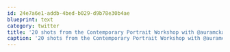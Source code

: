 ```yaml
---
id: 24e7a6e1-addb-4bed-b029-d9b78e30b4ae
blueprint: text
category: twitter
title: '20 shots from the Contemporary Portrait Workshop with @auramckay http://bit.ly/c5jFfZ'
caption: '20 shots from the Contemporary Portrait Workshop with @auramckay http://bit.ly/c5jFfZ'
---
```

